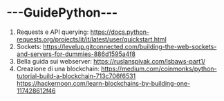 # ---GuidePython---

1. Requests e API querying: https://docs.python-requests.org/projects/it/it/latest/user/quickstart.html
2. Sockets: https://levelup.gitconnected.com/building-the-web-sockets-and-servers-for-dummies-886d1595a4f8
3. Bella guida sui webserver: https://ruslanspivak.com/lsbaws-part1/
4. Creazione di una blockchain: https://medium.com/coinmonks/python-tutorial-build-a-blockchain-713c706f6531
                                https://hackernoon.com/learn-blockchains-by-building-one-117428612f46
